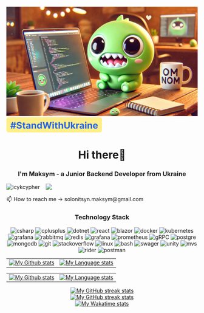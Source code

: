 ![MasterHead](omnom.jpg)
![StandWithUkraine](https://raw.githubusercontent.com/vshymanskyy/StandWithUkraine/main/badges/StandWithUkraine.svg)
<h1 align="center">Hi there👋</h1>
<h3 align="center">I'm Maksym - a Junior Backend Developer from Ukraine</h3>
<img align="right" width="400" src="https://raw.githubusercontent.com/TheDudeThatCode/TheDudeThatCode/master/Assets/Developer.gif">
<p align="left"> <img src="https://komarev.com/ghpvc/?username=icykcypher&label=Profile%20views&color=0e75b6&style=flat" alt="icykcypher" /> </p>
<p>📫 How to reach me → solonitsyn.maksym@gmail.com</p>    
<h3 align="center">Technology Stack</h3>
<p align="center"> 
            <img src="https://cdn.jsdelivr.net/gh/devicons/devicon@latest/icons/csharp/csharp-original.svg" alt="csharp" width="40" height="40"/> 
            <img src="https://cdn.jsdelivr.net/gh/devicons/devicon@latest/icons/cplusplus/cplusplus-original.svg" alt="cplusplus" width="40" height="40"/>
            <img src="https://cdn.jsdelivr.net/gh/devicons/devicon@latest/icons/dot-net/dot-net-original.svg" alt="dotnet" width="40" height="40"/> 
            <img src="https://cdn.jsdelivr.net/gh/devicons/devicon@latest/icons/react/react-original.svg" alt="react" width="40" height="40"/>
            <img src="https://cdn.jsdelivr.net/gh/devicons/devicon@latest/icons/blazor/blazor-original.svg"  alt="blazor" width="40" height="40"/> 
            <img src="https://cdn.jsdelivr.net/gh/devicons/devicon@latest/icons/docker/docker-original.svg"  alt="docker" width="40" height="40"/>
            <img src="https://cdn.jsdelivr.net/gh/devicons/devicon@latest/icons/kubernetes/kubernetes-original.svg" alt="kubernetes" width="40" height="40"/>
            <img src="https://cdn.jsdelivr.net/gh/devicons/devicon@latest/icons/nginx/nginx-original.svg" alt="grafana" width="40" height="40"/>
            <img src="https://cdn.jsdelivr.net/gh/devicons/devicon@latest/icons/rabbitmq/rabbitmq-original.svg" alt="rabbitmq" width="40" height="40"/>
            <img src="https://cdn.jsdelivr.net/gh/devicons/devicon@latest/icons/redis/redis-original.svg" alt="redis" width="40" height="40"/>
            <img src="https://cdn.jsdelivr.net/gh/devicons/devicon@latest/icons/grafana/grafana-original-wordmark.svg" alt="grafana" width="40" height="40"/>
            <img src="https://cdn.jsdelivr.net/gh/devicons/devicon@latest/icons/prometheus/prometheus-original-wordmark.svg" alt="prometheus" width="40" height="40"/>
            <img src="https://cdn.jsdelivr.net/gh/devicons/devicon@latest/icons/grpc/grpc-original.svg" alt="gRPC" width="40" height="40"/>
            <img src="https://cdn.jsdelivr.net/gh/devicons/devicon@latest/icons/postgresql/postgresql-original.svg"  alt="postgre" width="40" height="40"/>
            <img src="https://cdn.jsdelivr.net/gh/devicons/devicon@latest/icons/mongodb/mongodb-original-wordmark.svg" alt="mongodb" width="40" height="40"/>
            <img src="https://cdn.jsdelivr.net/gh/devicons/devicon@latest/icons/git/git-original-wordmark.svg"  alt="git" width="40" height="40"/>
            <img src="https://cdn.jsdelivr.net/gh/devicons/devicon@latest/icons/stackoverflow/stackoverflow-original-wordmark.svg" alt="stackoverflow" width="40" height="40"/>
            <img src="https://cdn.jsdelivr.net/gh/devicons/devicon@latest/icons/linux/linux-original.svg" alt="linux" width="40" height="40"/>
            <img src="https://cdn.jsdelivr.net/gh/devicons/devicon@latest/icons/bash/bash-original.svg" alt="bash" width="40" height="40"/>
            <img src="https://cdn.jsdelivr.net/gh/devicons/devicon@latest/icons/swagger/swagger-original.svg"  alt="swager" width="40" height="40"/>
            <img  src="https://cdn.jsdelivr.net/gh/devicons/devicon@latest/icons/unity/unity-original.svg" alt="unity" width="40" height="40"/>
            <img src="https://cdn.jsdelivr.net/gh/devicons/devicon@latest/icons/visualstudio/visualstudio-original.svg"  alt="mvs" width="40" height="40"/>
            <img src="https://cdn.jsdelivr.net/gh/devicons/devicon@latest/icons/rider/rider-original.svg" alt="rider" width="40" height="40"/>
            <img src="https://cdn.jsdelivr.net/gh/devicons/devicon@latest/icons/postman/postman-original.svg" alt="postman" width="40" height="40"/>
</p>

<!--!["Buy Me A Coffee"](https://www.buymeacoffee.com/assets/img/custom_images/orange_img.png)-->

<!-- GRS (Light Mode) -->
<a href="https://github.com/qwerty541#gh-light-mode-only">
  <table cellspacing="0" cellpadding="0">
    <tr>
      <td style="border: 0;">
          <img
            src="https://github-readme-stats-steel-omega.vercel.app/api?username=icykcypher&show_icons=true&include_all_commits=true&hide_border=true&number_format=long&rank_icon=percentile&show=reviews,discussions_started,discussions_answered,prs_merged,prs_merged_percentage#gh-light-mode-only"
            alt="My Github stats"
            height="370"
          />
      </td>
      <td style="border: 0;">
          <img
            src="https://github-readme-stats-steel-omega.vercel.app/api/top-langs/?username=icykcypher&layout=pie&hide_border=true&langs_count=10&size_weight=0.5&count_weight=0.5&custom_title=Langs%20distribution%20in%20my%20repos#gh-light-mode-only"
            alt="My Language stats"
            width="280"
          />
      </td>
    </tr>
  </table>
</a>

<!-- GRS (Dark Mode) -->
<a href="https://github.com/qwerty541#gh-dark-mode-only">
  <table cellspacing="0" cellpadding="0">
    <tr>
      <td style="border: 0;">
        <img
          src="https://github-readme-stats-steel-omega.vercel.app/api?username=icykcypher&show_icons=true&include_all_commits=true&icon_color=2d77dc&title_color=2d77dc&text_color=ffffff&bg_color=0d1117&hide_border=true&number_format=long&rank_icon=percentile&show=reviews,discussions_started,discussions_answered,prs_merged,prs_merged_percentage#gh-dark-mode-only"
          alt="My Github stats"
          height="370"
        />
      </td>
      <td style="border: 0;">
        <img
          src="https://github-readme-stats-steel-omega.vercel.app/api/top-langs/?username=icykcypher&layout=pie&icon_color=2d77dc&title_color=2d77dc&text_color=ffffff&bg_color=0d1117&hide_border=true&langs_count=10&size_weight=0.5&count_weight=0.5&custom_title=Langs%20distribution%20in%20my%20repos#gh-dark-mode-only"
          alt="My Language stats"
          width="280"
        />
      </td>
    </tr>
  </table>
</a>

<!-- Streak stats (Light mode) -->
<div align="center">
  <a href="https://github.com/qwerty541#gh-light-mode-only">
    <img
       src="https://github-readme-streak-stats-phi-opal.vercel.app/?user=icykcypher&locale=en&type=svg&hide_border=true&fire=2d77dc&ring=2d77dc&currStreakLabel=000000"
       alt="My GitHub streak stats"
     />
  </a>
</div>


<!-- Streak stats (Dark mode) -->
<div align="center">
  <a href="https://github.com/qwerty541#gh-dark-mode-only">
    <img
       src="https://github-readme-streak-stats-phi-opal.vercel.app/?user=icykcypher&background=0d1117&currStreakNum=ffffff&sideNums=ffffff&currStreakLabel=ffffff&sideLabels=ffffff&dates=ffffff&fire=2d77dc&ring=2d77dc&locale=en&type=svg&hide_border=true"
       alt="My GitHub streak stats"
     />
  </a>
</div>

<!-- WakaTime stats (Light mode) -->
<div align="center">
  <a href="https://github.com/qwerty541#gh-light-mode-only">
    <img
        src="https://github-readme-stats-steel-omega.vercel.app/api/wakatime?username=icykcypher&layout=compact&hide_border=true&custom_title=WakaTime%20Stats%20%28Since%20Feb%2024%202024%29"
        alt="My Wakatime stats"
      />
  </a>
</div>
